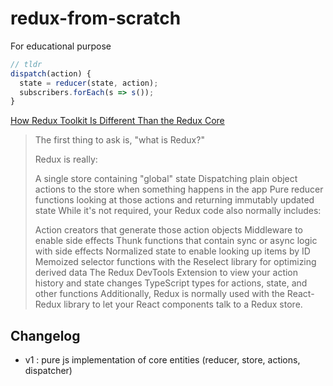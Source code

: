 # redux-from-scratch
For educational purpose


```js
// tldr
dispatch(action) {
  state = reducer(state, action);
  subscribers.forEach(s => s());
}
```

[How Redux Toolkit Is Different Than the Redux Core](https://redux.js.org/introduction/why-rtk-is-redux-today#how-redux-toolkit-is-different-than-the-redux-core)

> The first thing to ask is, "what is Redux?"
>
> Redux is really:
>
> A single store containing "global" state
Dispatching plain object actions to the store when something happens in the app
Pure reducer functions looking at those actions and returning immutably updated state
While it's not required, your Redux code also normally includes:
>
> Action creators that generate those action objects
Middleware to enable side effects
Thunk functions that contain sync or async logic with side effects
Normalized state to enable looking up items by ID
Memoized selector functions with the Reselect library for optimizing derived data
The Redux DevTools Extension to view your action history and state changes
TypeScript types for actions, state, and other functions
Additionally, Redux is normally used with the React-Redux library to let your React components talk to a Redux store.

## Changelog
- v1 : pure js implementation of core entities (reducer, store, actions, dispatcher)
